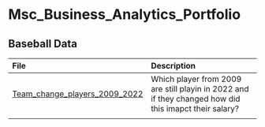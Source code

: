 # Msc_Business_Analytics_Portfolio
 

## Baseball Data 

| File     | Description | 
| :---        |    :----    
| [Team_change_players_2009_2022](https://github.com/markboenigk/Msc_Business_Analytics_Portfolio/blob/main/Data%20%20Management%20%26%20SQL/Team_change_players_2009_2022.sql) | Which player from 2009 are still playin in 2022 and if they changed how did this imapct their salary?    <br /> | 
| | | 
